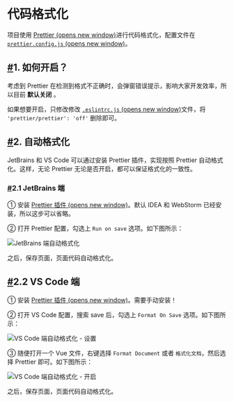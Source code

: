 # 代码格式化

项目使用 [Prettier (opens new window)](https://prettier.io/)进行代码格式化，配置文件在 [`prettier.config.js` (opens new window)](https://github.com/yudaocode/yudao-ui-admin-vue3/blob/master/prettier.config.js)。

## [#](https://doc.iocoder.cn/vue3/format/#_1-如何开启)1. 如何开启？

考虑到 Prettier 在检测到格式不正确时，会弹窗错误提示，影响大家开发效率，所以目前 **默认关闭** 。

如果想要开启，只修改修改 [`.eslintrc.js` (opens new window)](https://github.com/yudaocode/yudao-ui-admin-vue3/blob/master/.eslintignore)文件，将 `'prettier/prettier': 'off'` 删除即可。

## [#](https://doc.iocoder.cn/vue3/format/#_2-自动格式化)2. 自动格式化

JetBrains 和 VS Code 可以通过安装 Prettier 插件，实现按照 Prettier 自动格式化。这样，无论 Prettier 无论是否开启，都可以保证格式化的一致性。

### [#](https://doc.iocoder.cn/vue3/format/#_2-1-jetbrains-端)2.1 JetBrains 端

① 安装 [Prettier 插件 (opens new window)](https://plugins.jetbrains.com/plugin/10456-prettier)。默认 IDEA 和 WebStorm 已经安装，所以这步可以省略。

② 打开 Prettier 配置，勾选上 `Run on save` 选项。如下图所示：

![JetBrains 端自动格式化](https://doc.iocoder.cn/img/Vue3/%E4%BB%A3%E7%A0%81%E6%A0%BC%E5%BC%8F%E5%8C%96/JetBrains%E8%87%AA%E5%8A%A8%E4%BF%9D%E5%AD%98.png)

之后，保存页面，页面代码自动格式化。

## [#](https://doc.iocoder.cn/vue3/format/#_2-2-vs-code-端)2.2 VS Code 端

① 安装 [Prettier 插件 (opens new window)](https://marketplace.visualstudio.com/items?itemName=esbenp.prettier-vscode)。需要手动安装！

② 打开 VS Code 配置，搜索 save 后，勾选上 `Format On Save` 选项。如下图所示：

![VS Code 端自动格式化 - 设置](https://doc.iocoder.cn/img/Vue3/%E4%BB%A3%E7%A0%81%E6%A0%BC%E5%BC%8F%E5%8C%96/VSCode%E8%87%AA%E5%8A%A8%E4%BF%9D%E5%AD%98.png)

③ 随便打开一个 Vue 文件，右键选择 `Format Document` 或者 `格式化文档`，然后选择 Prettier 即可。如下图所示：

![VS Code 端自动格式化 - 开启](https://doc.iocoder.cn/img/Vue3/%E4%BB%A3%E7%A0%81%E6%A0%BC%E5%BC%8F%E5%8C%96/VSCode%E8%87%AA%E5%8A%A8%E4%BF%9D%E5%AD%982.png)

之后，保存页面，页面代码自动格式化。
